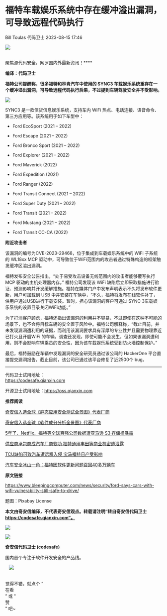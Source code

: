 #  福特车载娱乐系统中存在缓冲溢出漏洞，可导致远程代码执行   
Bill Toulas  代码卫士   2023-08-15 17:46  
  
![](https://mmbiz.qpic.cn/mmbiz_gif/Az5ZsrEic9ot90z9etZLlU7OTaPOdibteeibJMMmbwc29aJlDOmUicibIRoLdcuEQjtHQ2qjVtZBt0M5eVbYoQzlHiaw/640?wx_fmt=gif "")  
  
   
聚焦源代码安全，网罗国内外最新资讯！****  
  
**编译：代码卫士**  
  
**福特公司提醒称，很多福特和林肯汽车中使用的 SYNC3 车载娱乐系统重存在一个缓冲溢出漏洞，可导致远程代码执行后果，不过提到车辆驾驶安全并不受影响。**  
  
  
![](https://mmbiz.qpic.cn/mmbiz_png/oBANLWYScMRArGyJb0vcZxiakRazIvVFNAGHSiaQYjmIh2KK7ONLYibic3qn0Tn2JxFv7WtajlbDar6iaXBs6dCoEeQ/640?wx_fmt=png "")  
  
  
SYNC3 是一款信贷信息娱乐系统，支持车内 WiFi 热点、电话连接、语音命令、第三方应用等。该系统用于如下车型中：  
  
- Ford EcoSport (2021 – 2022)  
  
- Ford Escape (2021 – 2022)  
  
- Ford Bronco Sport (2021 – 2022)  
  
- Ford Explorer (2021 – 2022)  
  
- Ford Maverick (2022)  
  
- Ford Expedition (2021)  
  
- Ford Ranger (2022)  
  
- Ford Transit Connect (2021 – 2022)  
  
- Ford Super Duty (2021 – 2022)  
  
- Ford Transit (2021 – 2022)  
  
- Ford Mustang (2021 – 2022)  
  
- Ford Transit CC-CA (2022)  
  
  
  
  
**附近攻击者**  
  
  
  
该漏洞的编号为CVE-2023-29468，位于集成到车载娱乐系统中的 WiFi 子系统的 WL18xx MCP 驱动中，可导致位于WiFi范围内的攻击者通过特殊构造的框架触发缓冲区溢出漏洞。  
  
福特发布安全公告指出，“处于易受攻击设备无线范围内的攻击者能够覆写执行 MCP 驱动的主机处理器内存。” 福特公司发现该 WiFi 缺陷后立即采取措施进行验证、预测影响并开发缓解措施。福特在媒体门户中发布声明表示不久将发布软件更新，用户可加载到 USB 中并安装在车辆中，“不久，福特将发布在线软件补丁，供用户通过USB进行下载安装。暂时，担心该漏洞的客户可通过 SYNC 3车载娱乐系统的设置目录关闭WiFi功能。”  
  
为了打消客户顾虑，福特还指出该漏洞的利用并不容易，不过即使在这种不可能的场景下，也不会将目标车辆的安全置于风险中。福特公司解释称，“截止目前，并未发现漏洞遭利用的证据，而利用该漏洞要求具有深厚的专业性并且需要物理靠近已打火且开启WiFi 的车辆。调查还发现，即使可能不会发生，但如果该漏洞遭利用，则不会影响车辆乘员的安全性，因为该车载娱乐系统受到防火墙控制保护。”  
  
最后，福特鼓励在车辆中发现漏洞的安全研究员通过该公司的 HackerOne 平台直接提交漏洞报告，截止目前，该公司已通过该平台修复了近2500个 bug。  
  
  
****  
代码卫士试用地址：  
https://codesafe.qianxin.com  
  
开源卫士试用地址：https://oss.qianxin.com  
  
  
  
  
  
  
  
  
  
  
  
  
**推荐阅读**  
  
[奇安信入选全球《静态应用安全测试全景图》代表厂商](http://mp.weixin.qq.com/s?__biz=MzI2NTg4OTc5Nw==&mid=2247516678&idx=1&sn=5b9e480c386161b1e105f9818b2a5a3d&chksm=ea94b36cdde33a7a05cafa9918733669252a02611c222b02bc6e66cbb508ee3fbf748453ee7a&scene=21#wechat_redirect)  
  
  
[奇安信入选全球《软件成分分析全景图》代表厂商](http://mp.weixin.qq.com/s?__biz=MzI2NTg4OTc5Nw==&mid=2247515374&idx=1&sn=8b491039bc40f1e5d4e1b29d8c95f9e7&chksm=ea948d84dde30492f8a6c9953f69dbed1f483b6bc9b4480cab641fbc69459d46bab41cdc4859&scene=21#wechat_redirect)  
  
  
[5年了，Netflix、福特等全球百强公司数据遭亚马逊 S3 存储桶暴露](http://mp.weixin.qq.com/s?__biz=MzI2NTg4OTc5Nw==&mid=2247490340&idx=3&sn=ae63aec5aedc47bc38a195576acbcfd1&chksm=ea972a4edde0a35816c4ec62daa5bd258dab4c235e21637298b45c503fcda31cd6ee00ac5f59&scene=21#wechat_redirect)  
  
  
[供应商承包商成汽车厂商软肋 福特通用丰田等商业机密遭泄露](http://mp.weixin.qq.com/s?__biz=MzI2NTg4OTc5Nw==&mid=2247487657&idx=1&sn=2664b5b6acb22e17833476d7d60f9e7c&chksm=ea9721c3dde0a8d5f50cb441144f06e8729dc6a629e002b789a514f76c4d2675bb5a69d699f5&scene=21#wechat_redirect)  
  
  
[TCU缺陷可致汽车遭远程入侵 宝马福特日产受影响](http://mp.weixin.qq.com/s?__biz=MzI2NTg4OTc5Nw==&mid=2247485492&idx=3&sn=2b529d9f7aa55ced7e32dc7e28db5991&chksm=ea97395edde0b048a4beb0c94ef089431416b6bb1804adc16bcaf4332c79e1cf41781588a94f&scene=21#wechat_redirect)  
  
  
[汽车安全冰山一角：福特因软件更新问题召回40多万辆车](http://mp.weixin.qq.com/s?__biz=MzI2NTg4OTc5Nw==&mid=2247485929&idx=3&sn=c44e1ba95691315982146147f15de745&chksm=ea973883dde0b1959266be92037e7730ac81f43a2262eb49b09bdd8f229a9f9271fc9e31e8a3&scene=21#wechat_redirect)  
  
  
  
  
**原文链接**  
  
https://www.bleepingcomputer.com/news/security/ford-says-cars-with-wifi-vulnerability-still-safe-to-drive/  
  
  
题图：Pixabay License  
  
  
**本文由奇安信编译，不代表奇安信观点。转载请注明“转自奇安信代码卫士 https://codesafe.qianxin.com”。**  
  
  
  
  
![](https://mmbiz.qpic.cn/mmbiz_jpg/oBANLWYScMSf7nNLWrJL6dkJp7RB8Kl4zxU9ibnQjuvo4VoZ5ic9Q91K3WshWzqEybcroVEOQpgYfx1uYgwJhlFQ/640?wx_fmt=jpeg "")  
  
![](https://mmbiz.qpic.cn/mmbiz_jpg/oBANLWYScMSN5sfviaCuvYQccJZlrr64sRlvcbdWjDic9mPQ8mBBFDCKP6VibiaNE1kDVuoIOiaIVRoTjSsSftGC8gw/640?wx_fmt=jpeg "")  
  
**奇安信代码卫士 (codesafe)**  
  
国内首个专注于软件开发安全的产品线。  
  
   ![](https://mmbiz.qpic.cn/mmbiz_gif/oBANLWYScMQ5iciaeKS21icDIWSVd0M9zEhicFK0rbCJOrgpc09iaH6nvqvsIdckDfxH2K4tu9CvPJgSf7XhGHJwVyQ/640?wx_fmt=gif "")  
  
   
觉得不错，就点个 “  
在看  
” 或 "  
赞  
” 吧~  
  
